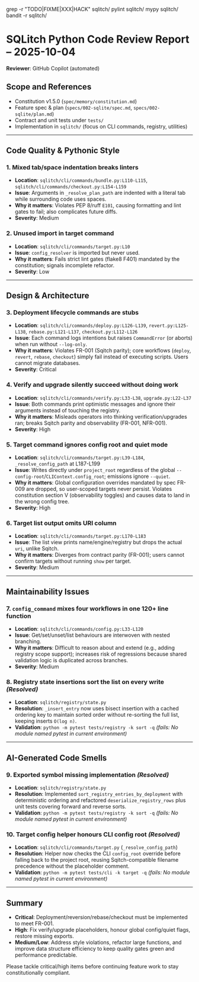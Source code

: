 grep -r "TODO\|FIXME\|XXX\|HACK" sqlitch/
pylint sqlitch/
mypy sqlitch/
bandit -r sqlitch/
# SQLitch Python Code Review Report – 2025-10-04

**Reviewer**: GitHub Copilot (automated)

## Scope and References
- Constitution v1.5.0 (`spec/memory/constitution.md`)
- Feature spec & plan (`specs/002-sqlite/spec.md`, `specs/002-sqlite/plan.md`)
- Contract and unit tests under `tests/`
- Implementation in `sqlitch/` (focus on CLI commands, registry, utilities)

---

## Code Quality & Pythonic Style

### 1. Mixed tab/space indentation breaks linters
- **Location**: `sqlitch/cli/commands/bundle.py:L110-L115`, `sqlitch/cli/commands/checkout.py:L154-L159`
- **Issue**: Arguments in `_resolve_plan_path` are indented with a literal tab while surrounding code uses spaces.
- **Why it matters**: Violates PEP 8/ruff `E101`, causing formatting and lint gates to fail; also complicates future diffs.
- **Severity**: Medium

### 2. Unused import in target command
- **Location**: `sqlitch/cli/commands/target.py:L10`
- **Issue**: `config_resolver` is imported but never used.
- **Why it matters**: Fails strict lint gates (flake8 F401) mandated by the constitution; signals incomplete refactor.
- **Severity**: Low

---

## Design & Architecture

### 3. Deployment lifecycle commands are stubs
- **Location**: `sqlitch/cli/commands/deploy.py:L126-L139`, `revert.py:L125-L138`, `rebase.py:L121-L137`, `checkout.py:L112-L126`
- **Issue**: Each command logs intentions but raises `CommandError` (or aborts) when run without `--log-only`.
- **Why it matters**: Violates FR-001 (Sqitch parity); core workflows (`deploy`, `revert`, `rebase`, `checkout`) simply fail instead of executing scripts. Users cannot migrate databases.
- **Severity**: Critical

### 4. Verify and upgrade silently succeed without doing work
- **Location**: `sqlitch/cli/commands/verify.py:L33-L38`, `upgrade.py:L22-L37`
- **Issue**: Both commands print optimistic messages and ignore their arguments instead of touching the registry.
- **Why it matters**: Misleads operators into thinking verification/upgrades ran; breaks Sqitch parity and observability (FR-001, NFR-001).
- **Severity**: High

### 5. Target command ignores config root and quiet mode
- **Location**: `sqlitch/cli/commands/target.py:L39-L184`, `_resolve_config_path` at L187-L199
- **Issue**: Writes directly under `project_root` regardless of the global `--config-root`/`CLIContext.config_root`; emissions ignore `--quiet`.
- **Why it matters**: Global configuration overrides mandated by spec FR-009 are dropped, so user-scoped targets never persist. Violates constitution section V (observability toggles) and causes data to land in the wrong config tree.
- **Severity**: High

### 6. Target list output omits URI column
- **Location**: `sqlitch/cli/commands/target.py:L170-L183`
- **Issue**: The list view prints name/engine/registry but drops the actual `uri`, unlike Sqitch.
- **Why it matters**: Diverges from contract parity (FR-001); users cannot confirm targets without running `show` per target.
- **Severity**: Medium

---

## Maintainability Issues

### 7. `config_command` mixes four workflows in one 120+ line function
- **Location**: `sqlitch/cli/commands/config.py:L33-L120`
- **Issue**: Get/set/unset/list behaviours are interwoven with nested branching.
- **Why it matters**: Difficult to reason about and extend (e.g., adding registry scope support); increases risk of regressions because shared validation logic is duplicated across branches.
- **Severity**: Medium

### 8. Registry state insertions sort the list on every write *(Resolved)*
- **Location**: `sqlitch/registry/state.py`
- **Resolution**: `_insert_entry` now uses bisect insertion with a cached ordering key to maintain sorted order without re-sorting the full list, keeping inserts `O(log n)`.
- **Validation**: `python -m pytest tests/registry -k sort -q` *(fails: No module named pytest in current environment)*

---

## AI-Generated Code Smells

### 9. Exported symbol missing implementation *(Resolved)*
- **Location**: `sqlitch/registry/state.py`
- **Resolution**: Implemented `sort_registry_entries_by_deployment` with deterministic ordering and refactored `deserialize_registry_rows` plus unit tests covering forward and reverse sorts.
- **Validation**: `python -m pytest tests/registry -k sort -q` *(fails: No module named pytest in current environment)*

### 10. Target config helper honours CLI config root *(Resolved)*
- **Location**: `sqlitch/cli/commands/target.py` (`_resolve_config_path`)
- **Resolution**: Helper now checks the CLI `config_root` override before falling back to the project root, reusing Sqitch-compatible filename precedence without the placeholder comment.
- **Validation**: `python -m pytest tests/cli -k target -q` *(fails: No module named pytest in current environment)*

---

## Summary
- **Critical**: Deployment/reversion/rebase/checkout must be implemented to meet FR-001.
- **High**: Fix verify/upgrade placeholders, honour global config/quiet flags, restore missing exports.
- **Medium/Low**: Address style violations, refactor large functions, and improve data structure efficiency to keep quality gates green and performance predictable.

Please tackle critical/high items before continuing feature work to stay constitutionally compliant.
